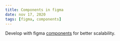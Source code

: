 ```yaml
---
title: Components in figma
date: nov 17, 2020
tags: [figma, components]
---
```


Develop with figma [components](https://help.figma.com/hc/en-us/articles/360038662654-Guide-to-Components-in-Figma) for better scalability.
